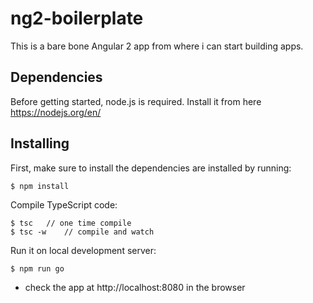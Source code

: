 # ng2-boilerplate
This is a bare bone Angular 2 app from where i can start building apps.

## Dependencies
Before getting started, node.js is required. Install it from here https://nodejs.org/en/

## Installing
First, make sure to install the dependencies are installed by running:

```
$ npm install
```


Compile TypeScript code:

```
$ tsc   // one time compile
$ tsc -w    // compile and watch
```

Run it on local development server:

```
$ npm run go
```

- check the app at http://localhost:8080 in the browser

